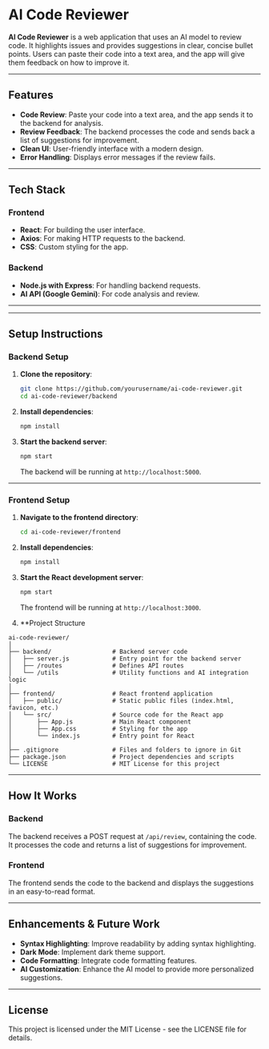 # AI Code Reviewer

**AI Code Reviewer** is a web application that uses an AI model to review code. It highlights issues and provides suggestions in clear, concise bullet points. Users can paste their code into a text area, and the app will give them feedback on how to improve it.

---

## Features

- **Code Review**: Paste your code into a text area, and the app sends it to the backend for analysis.
- **Review Feedback**: The backend processes the code and sends back a list of suggestions for improvement.
- **Clean UI**: User-friendly interface with a modern design.
- **Error Handling**: Displays error messages if the review fails.

---

## Tech Stack

### Frontend
- **React**: For building the user interface.
- **Axios**: For making HTTP requests to the backend.
- **CSS**: Custom styling for the app.

### Backend
- **Node.js with Express**: For handling backend requests.
- **AI API (Google Gemini)**: For code analysis and review.

---


---

## Setup Instructions

### Backend Setup

1. **Clone the repository**:
    ```bash
    git clone https://github.com/yourusername/ai-code-reviewer.git
    cd ai-code-reviewer/backend
    ```

2. **Install dependencies**:
    ```bash
    npm install
    ```

3. **Start the backend server**:
    ```bash
    npm start
    ```
   The backend will be running at `http://localhost:5000`.

---

### Frontend Setup

1. **Navigate to the frontend directory**:
    ```bash
    cd ai-code-reviewer/frontend
    ```

2. **Install dependencies**:
    ```bash
    npm install
    ```

3. **Start the React development server**:
    ```bash
    npm start
    ```
   The frontend will be running at `http://localhost:3000`.

4. **Project Structure
```
ai-code-reviewer/
│
├── backend/                 # Backend server code
│   ├── server.js            # Entry point for the backend server
│   ├── /routes              # Defines API routes
│   └── /utils               # Utility functions and AI integration logic
│
├── frontend/                # React frontend application
│   ├── public/              # Static public files (index.html, favicon, etc.)
│   └── src/                 # Source code for the React app
│       ├── App.js           # Main React component
│       ├── App.css          # Styling for the app
│       └── index.js         # Entry point for React
│
├── .gitignore               # Files and folders to ignore in Git
├── package.json             # Project dependencies and scripts
└── LICENSE                  # MIT License for this project

```
---

## How It Works

### Backend
The backend receives a POST request at `/api/review`, containing the code. It processes the code and returns a list of suggestions for improvement.

### Frontend
The frontend sends the code to the backend and displays the suggestions in an easy-to-read format.

---

## Enhancements & Future Work

- **Syntax Highlighting**: Improve readability by adding syntax highlighting.
- **Dark Mode**: Implement dark theme support.
- **Code Formatting**: Integrate code formatting features.
- **AI Customization**: Enhance the AI model to provide more personalized suggestions.

---

## License

This project is licensed under the MIT License - see the LICENSE file for details.
